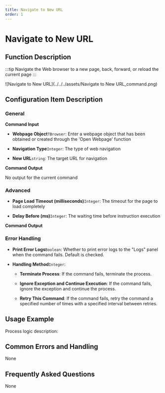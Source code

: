 ```yaml
---
title: Navigate to New URL
order: 1
---
```


# Navigate to New URL

## Function Description

:::tip 
Navigate the Web browser to a new page, back, forward, or reload the current page
:::

![Navigate to New URL](../../../assets/Navigate to New URL_command.png)

## Configuration Item Description

### General

**Command Input**

- **Webpage Object**`TBrowser`: Enter a webpage object that has been obtained or created through the 'Open Webpage' function

- **Navigation Type**`Integer`: The type of web navigation

- **New URL**`string`: The target URL for navigation


**Command Output**

No output for the current command

### Advanced

- **Page Load Timeout (milliseconds)**`Integer`: The timeout for the page to load completely

- **Delay Before (ms)**`Integer`: The waiting time before instruction execution


**Command Output**

### Error Handling

- **Print Error Logs**`Boolean`: Whether to print error logs to the "Logs" panel when the command fails. Default is checked. 

- **Handling Method**`Integer`:

    - **Terminate Process**: If the command fails, terminate the process.

    - **Ignore Exception and Continue Execution**: If the command fails, ignore the exception and continue the process.

    - **Retry This Command**: If the command fails, retry the command a specified number of times with a specified interval between retries.

## Usage Example

Process logic description:

## Common Errors and Handling

None

## Frequently Asked Questions

None

